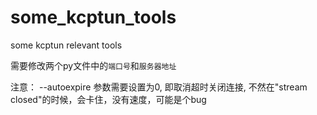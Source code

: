 # some_kcptun_tools
some kcptun relevant tools

需要修改两个py文件中的`端口号`和`服务器地址`

注意：
  --autoexpire 参数需要设置为0, 即取消超时关闭连接, 不然在"stream closed"的时候，会卡住，没有速度，可能是个bug
